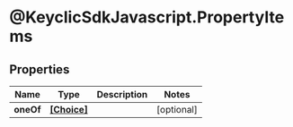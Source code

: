 # @KeyclicSdkJavascript.PropertyItems

## Properties
Name | Type | Description | Notes
------------ | ------------- | ------------- | -------------
**oneOf** | [**[Choice]**](Choice.md) |  | [optional] 


